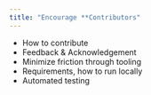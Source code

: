```yaml
---
title: "Encourage **Contributors"
---
```


* How to contribute
* Feedback & Acknowledgement
* Minimize friction through tooling
* Requirements, how to run locally
* Automated testing
